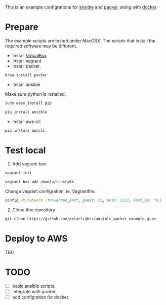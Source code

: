 This is an example configrations for [ansible](www.ansible.com) and [packer](http://www.packer.io), along with [docker](https://www.docker.com/).
 
# Prepare

The example scripts are tested under MacOSX. The scripts that install the required software may be different.

- Install [VirtualBox](https://www.virtualbox.org/wiki/Downloads)
- Install [vagrant](https://www.vagrantup.com/downloads.html)
- Install packer.

```bash
brew install packer
```

- Install ansible

Make sure python is installed.

```bash
sudo easy_install pip

pip install ansible
```

- Install aws-cli

```bash
pip install awscli
```

# Test local

1. Add vagrant box

```bash
vagrant init

vagrant box add ubuntu/trusty64
```
Change vagrant configration, ie. Vagrantfile.

```ruby
config.vm.network :forwarded_port, guest: 22, host: 2222, host_ip: "0.0.0.0", id: "ssh", auto_correct: true)
```

2. Clone thie repository

```bash
git clone https://github.com/polarlights/ansible_packer_example.gi;w
```

# Deploy to AWS

TBD

# TODO

- [ ] basic ansible scripts.
- [ ] integrate with packer.
- [ ] add configration for docker.
